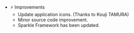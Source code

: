 -   ⚡️ Improvements
    -   Update application icons. (Thanks to Kouji TAMURA)
    -   Minor source code improvement.
    -   Sparkle Framework has been updated.
